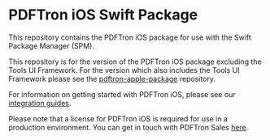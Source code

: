 # PDFTron iOS Swift Package

This repository contains the PDFTron iOS package for use with the Swift Package Manager (SPM).

This repository is for the version of the PDFTron iOS package excluding the Tools UI Framework. For the version which also includes the Tools UI Framework please see the [pdftron-apple-package](https://github.com/PDFTron/pdftron-apple-package) repository.

For information on getting started with PDFTron iOS, please see our [integration guides](https://www.pdftron.com/documentation/ios/get-started/).

Please note that a license for PDFTron iOS is required for use in a production environment. You can get in touch with PDFTron Sales
[here](https://www.pdftron.com/form/contact-sales/).
